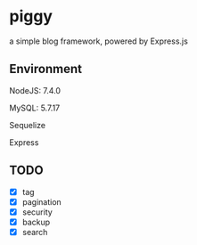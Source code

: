 # piggy
a simple blog framework, powered by Express.js

## Environment

NodeJS: 7.4.0

MySQL: 5.7.17

Sequelize

Express

## TODO
- [x] tag
- [x] pagination
- [x] security
- [x] backup
- [x] search
